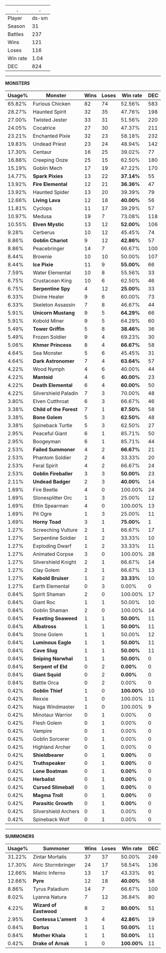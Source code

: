 .|.
|-|-
Player|ds-sm
Season|31
Battles|237
Wins|121
Loses|116
Win rate|1.04
DEC|824

---
**MONSTERS**

Usage%|Monster|Wins|Loses|Win rate|DEC|
-|-|-|-|-|-|
65.82%|Furious Chicken|82|74|52.56%|583|
28.27%|Haunted Spirit|32|35|47.76%|198|
27.00%|Twisted Jester|33|31|51.56%|220|
24.05%|Cocatrice|27|30|47.37%|211|
23.21%|Enchanted Pixie|32|23|58.18%|232|
19.83%|Undead Priest|23|24|48.94%|142|
17.30%|Centaur|16|25|39.02%|77|
16.88%|Creeping Ooze|25|15|62.50%|180|
15.19%|Goblin Mech|17|19|47.22%|170|
14.77%|**Spark Pixies**|13|22|**37.14%**|55|
13.92%|**Fire Elemental**|12|21|**36.36%**|47|
13.92%|Haunted Spider|13|20|39.39%|79|
12.66%|**Living Lava**|12|18|**40.00%**|56|
11.81%|Cyclops|11|17|39.29%|57|
10.97%|Medusa|19|7|73.08%|118|
10.55%|**Elven Mystic**|13|12|**52.00%**|106|
9.28%|Cerberus|10|12|45.45%|74|
8.86%|**Goblin Chariot**|9|12|**42.86%**|57|
8.86%|Peacebringer|14|7|66.67%|100|
8.44%|Brownie|10|10|50.00%|107|
8.44%|**Ice Pixie**|11|9|**55.00%**|66|
7.59%|Water Elemental|10|8|55.56%|33|
6.75%|Crustacean King|10|6|62.50%|46|
6.75%|**Serpentine Spy**|4|12|**25.00%**|33|
6.33%|Divine Healer|9|6|60.00%|73|
6.33%|Skeleton Assassin|7|8|46.67%|44|
5.91%|**Unicorn Mustang**|9|5|**64.29%**|66|
5.91%|Kobold Miner|9|5|64.29%|60|
5.49%|**Tower Griffin**|5|8|**38.46%**|36|
5.49%|Frozen Soldier|9|4|69.23%|30|
5.06%|**Khmer Princess**|8|4|**66.67%**|58|
4.64%|Sea Monster|5|6|45.45%|31|
4.64%|**Dark Astronomer**|7|4|**63.64%**|57|
4.22%|Wood Nymph|4|6|40.00%|44|
4.22%|**Mantoid**|4|6|**40.00%**|23|
4.22%|**Death Elemental**|6|4|**60.00%**|50|
4.22%|Silvershield Paladin|7|3|70.00%|48|
3.80%|Elven Cutthroat|6|3|66.67%|46|
3.38%|**Child of the Forest**|7|1|**87.50%**|58|
3.38%|**Bone Golem**|5|3|**62.50%**|48|
3.38%|Spineback Turtle|5|3|62.50%|27|
2.95%|Peaceful Giant|6|1|85.71%|50|
2.95%|Boogeyman|6|1|85.71%|44|
2.53%|**Failed Summoner**|4|2|**66.67%**|21|
2.53%|Phantom Soldier|2|4|33.33%|20|
2.53%|Feral Spirit|4|2|66.67%|24|
2.53%|**Goblin Fireballer**|3|3|**50.00%**|23|
2.11%|**Undead Badger**|2|3|**40.00%**|14|
1.69%|Fire Beetle|4|0|100.00%|24|
1.69%|Stonesplitter Orc|1|3|25.00%|12|
1.69%|Ettin Spearman|4|0|100.00%|13|
1.69%|Pit Ogre|1|3|25.00%|11|
1.69%|**Horny Toad**|3|1|**75.00%**|1|
1.27%|Screeching Vulture|2|1|66.67%|17|
1.27%|Serpentine Soldier|1|2|33.33%|10|
1.27%|Exploding Dwarf|1|2|33.33%|11|
1.27%|Animated Corpse|3|0|100.00%|28|
1.27%|Silvershield Knight|2|1|66.67%|14|
1.27%|Clay Golem|2|1|66.67%|13|
1.27%|**Kobold Bruiser**|1|2|**33.33%**|10|
1.27%|Earth Elemental|0|3|0.00%|0|
0.84%|Spirit Shaman|2|0|100.00%|17|
0.84%|Giant Roc|1|1|50.00%|10|
0.84%|Goblin Shaman|2|0|100.00%|14|
0.84%|**Feasting Seaweed**|1|1|**50.00%**|11|
0.84%|**Albatross**|1|1|**50.00%**|11|
0.84%|Stone Golem|1|1|50.00%|12|
0.84%|**Luminous Eagle**|1|1|**50.00%**|11|
0.84%|**Cave Slug**|1|1|**50.00%**|11|
0.84%|**Sniping Narwhal**|1|1|**50.00%**|0|
0.84%|**Serpent of Eld**|0|2|**0.00%**|0|
0.84%|**Giant Squid**|0|2|**0.00%**|0|
0.84%|Battle Orca|0|2|0.00%|0|
0.42%|**Goblin Thief**|1|0|**100.00%**|10|
0.42%|Rexxie|1|0|100.00%|11|
0.42%|Naga Windmaster|1|0|100.00%|9|
0.42%|Minotaur Warrior|0|1|0.00%|0|
0.42%|Flesh Golem|0|1|0.00%|0|
0.42%|Vampire|0|1|0.00%|0|
0.42%|Goblin Sorcerer|0|1|0.00%|0|
0.42%|Highland Archer|0|1|0.00%|0|
0.42%|**Shieldbearer**|0|1|**0.00%**|0|
0.42%|**Truthspeaker**|0|1|**0.00%**|0|
0.42%|**Lone Boatman**|0|1|**0.00%**|0|
0.42%|**Herbalist**|0|1|**0.00%**|0|
0.42%|**Cursed Slimeball**|0|1|**0.00%**|0|
0.42%|**Magma Troll**|0|1|**0.00%**|0|
0.42%|**Parasitic Growth**|0|1|**0.00%**|0|
0.42%|Silvershield Archers|0|1|0.00%|0|
0.42%|Spineback Wolf|0|1|0.00%|0|

---
**SUMMONERS**

Usage%|Summoner|Wins|Loses|Win rate|DEC|
-|-|-|-|-|-|
31.22%|Zintar Mortalis|37|37|50.00%|249|
17.30%|Alric Stormbringer|24|17|58.54%|136|
12.66%|Malric Inferno|13|17|43.33%|91|
12.66%|**Pyre**|12|18|**40.00%**|58|
8.86%|Tyrus Paladium|14|7|66.67%|100|
8.02%|Lyanna Natura|7|12|36.84%|80|
4.22%|**Wizard of Eastwood**|8|2|**80.00%**|51|
2.95%|**Contessa L'ament**|3|4|**42.86%**|19|
0.84%|**Bortus**|1|1|**50.00%**|11|
0.84%|**Mother Khala**|1|1|**50.00%**|11|
0.42%|**Drake of Arnak**|1|0|**100.00%**|11|
